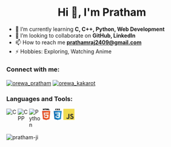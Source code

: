 <h1 align="center">Hi 👋, I'm Pratham</h1>

- 🌱 I’m currently learning **C, C++, Python, Web Development**
- 👯 I’m looking to collaborate on **GitHub, LinkedIn**
- 📫 How to reach me **prathamraj2409@gmail.com**
- ⚡ Hobbies: Exploring, Watching Anime
<!--- 📹 -->

<h3 align="left">Connect with me:</h3>
<p align="left">
<a href="https://twitter.com/Prathamraj_Giri" target="blank"><img align="center" src="https://raw.githubusercontent.com/rahuldkjain/github-profile-readme-generator/master/src/images/icons/Social/twitter.svg" alt="orewa_pratham" height="30" width="40" /></a>
<a href="https://linkedin.com/in/orewakakarot" target="blank"><img align="center" src="https://raw.githubusercontent.com/rahuldkjain/github-profile-readme-generator/master/src/images/icons/Social/linked-in-alt.svg" alt="orewa_kakarot" height="30" width="40" /></a>
</p>

### Languages and Tools:

<a href="https://www.cprogramming.com/" target="_blank" rel="noreferrer"><img align="left" alt="C" width="30px" src="https://img.icons8.com/color/50/000000/c-programming.png"/></a> 
<a href="https://www.w3schools.com/cpp/" target="_blank" rel="noreferrer"><img align="left" alt="CPP" width="30px" src="https://www.freeiconspng.com/uploads/c--logo-icon-0.png"/></a>
<a href="https://www.python.org" target="_blank" rel="noreferrer"><img align="left" alt="Python" width="30px" src="https://img.icons8.com/color/48/000000/python--v1.png"/></a>
<a href="https://developer.mozilla.org/en-US/docs/Web/HTML" target="_blank" rel="noreferrer"><img align="left" alt="HTML5" width="30px"  src="https://raw.githubusercontent.com/github/explore/80688e429a7d4ef2fca1e82350fe8e3517d3494d/topics/html/html.png" /></a>
<a href="https://developer.mozilla.org/en-US/docs/Web/CSS" target="_blank" rel="noreferrer"><img align="left" alt="CSS 3" width="30px" src="https://raw.githubusercontent.com/github/explore/80688e429a7d4ef2fca1e82350fe8e3517d3494d/topics/css/css.png" /></a>
<a href="https://developer.mozilla.org/en-US/docs/Web/JavaScript" target="_blank" rel="noreferrer"> 
<img align="left" alt="Javascript" width="30px" src="https://raw.githubusercontent.com/devicons/devicon/master/icons/javascript/javascript-original.svg"/> </a> 

<br/><br/><br/>
<p><img align="center" src="https://github-readme-stats.vercel.app/api/top-langs?username=pratham-ji&show_icons=true&locale=en&layout=compact" alt="pratham-ji" /></p>



